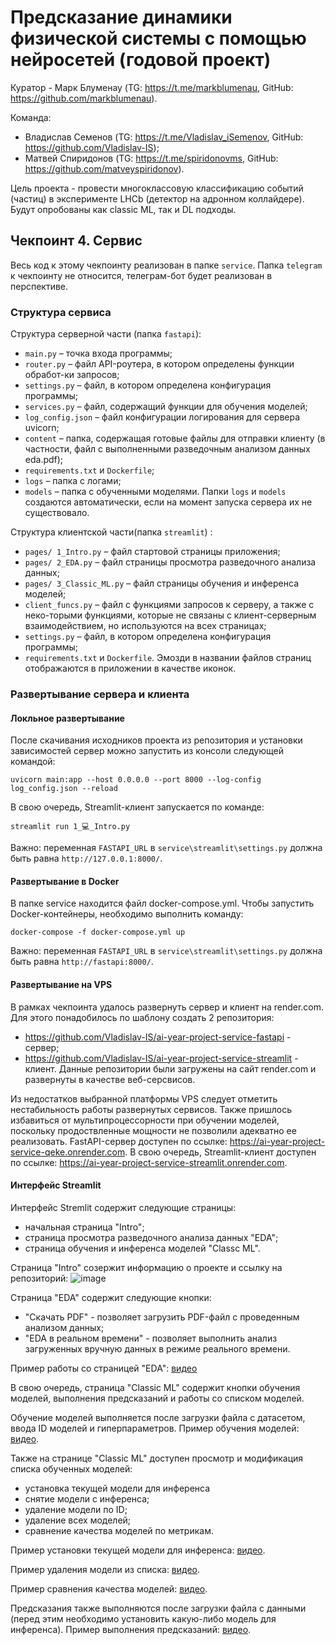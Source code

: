 # Предсказание динамики физической системы с помощью нейросетей (годовой проект)
Куратор - Марк Блуменау (TG: https://t.me/markblumenau, GitHub: https://github.com/markblumenau).

Команда:
- Владислав Семенов (TG: https://t.me/Vladislav_iSemenov, GitHub: https://github.com/Vladislav-IS);
- Матвей Спиридонов (TG: https://t.me/spiridonovms, GitHub: https://github.com/matveyspiridonov).

Цель проекта - провести многоклассовую классификацию событий (частиц) в эксперименте LHCb (детектор на адронном коллайдере). Будут опробованы как classic ML, так и DL подходы.

## Чекпоинт 4. Сервис
Весь код к этому чекпоинту реализован в папке `service`. Папка `telegram` к чекпоинту не относится, телеграм-бот будет реализован в перспективе.

### Структура сервиса
Структура серверной части (папка `fastapi`):
- `main.py` – точка входа программы;
- `router.py` – файл API-роутера, в котором определены функции обработ-ки запросов;
- `settings.py` – файл, в котором определена конфигурация программы;
- `services.py` – файл, содержащий функции для обучения моделей;
- `log_config.json` – файл конфигурации логирования для сервера uvicorn;
- `content` – папка, содержащая готовые файлы для отправки клиенту (в частности, файл с выполненными разведочным анализом данных eda.pdf);
- `requirements.txt` и `Dockerfile`;
- `logs` – папка с логами;
- `models` – папка с обученными моделями.
Папки `logs` и `models` создаются автоматически, если на момент запуска сервера их не существовало.

Структура клиентской части(папка `streamlit`) :
- `pages/ 1_Intro.py` – файл стартовой страницы приложения;
- `pages/ 2_EDA.py` – файл страницы просмотра разведочного анализа данных;
- `pages/ 3_Classic_ML.py` – файл страницы обучения и инференса моделей;
- `client_funcs.py` – файл с функциями запросов к серверу, а также с неко-торыми функциями, которые не связаны с клиент-серверным взаимодействием, но используются на всех страницах;
- `settings.py` – файл, в котором определена конфигурация программы;
- `requirements.txt` и `Dockerfile`.
Эмозди в названии файлов страниц отображаются в приложении в качестве иконок.

### Развертывание сервера и клиента
#### Локльное развертывание

После скачивания исходников проекта из репозитория и установки зависимостей сервер можно запустить из консоли следующей командой:

`uvicorn main:app --host 0.0.0.0 --port 8000 --log-config log_config.json --reload`

В свою очередь, Streamlit-клиент запускается по команде:

`streamlit run 1_💻_Intro.py`

Важно: переменная `FASTAPI_URL` в `service\streamlit\settings.py` должна быть равна `http://127.0.0.1:8000/`.

#### Развертывание в Docker

В папке service находится файл docker-compose.yml. Чтобы запустить Docker-контейнеры, необходимо выполнить команду:

`docker-compose -f docker-compose.yml up`

Важно: переменная `FASTAPI_URL` в `service\streamlit\settings.py` должна быть равна `http://fastapi:8000/`.

#### Развертывание на VPS

В рамках чекпоинта удалось развернуть сервер и клиент на render.com. Для этого понадобилось по шаблону создать 2 репозитория:
- https://github.com/Vladislav-IS/ai-year-project-service-fastapi - сервер;
- https://github.com/Vladislav-IS/ai-year-project-service-streamlit - клиент.
Данные репозитории были загружены на сайт render.com и развернуты в качестве веб-серсвисов.

Из недостатков выбранной платформы VPS следует отметить нестабильность работы развернутых сервисов. Также пришлось избавиться от мультипроцессорности при обучении моделей, поскольку продоствленные мощности не позволили адекватно ее реализовать.
FastAPI-сервер доступен по ссылке: https://ai-year-project-service-qeke.onrender.com. В свою очередь, Streamlit-клиент доступен по ссылке: https://ai-year-project-service-streamlit.onrender.com.

#### Интерфейс Streamlit
Интерфейс Stremlit содержит следующие страницы:
- начальная страница "Intro";
- страница просмотра разведочного анализа данных "EDA";
- страница обучения и инференса моделей "Classc ML".

Страница "Intro" созержит информацию о проекте и ссылку на репозиторий:
![image](https://github.com/user-attachments/assets/7a489245-06d3-4962-a267-ff8aad1368ea)

Страница "EDA" содержит следующие кнопки:
- "Скачать PDF" - позволяет загрузить PDF-файл с проведенным анализом данных;
- "EDA в реальном времени" - позволяет выполнить анализ загруженных вручную данных в режиме реального времени.

Пример работы со страницей "EDA": [видео](https://github.com/user-attachments/assets/a0cd9b70-959c-4ebf-add4-c304fd802b2a)

В свою очередь, страница "Classic ML" содержит кнопки обучения моделей, выполнения предсказаний и работы со списком моделей.

Обучение моделей выполняется после загрузки файла с датасетом, ввода ID моделей и гиперпараметров. Пример обучения моделей: [видео](https://github.com/user-attachments/assets/9f7691ca-de74-43d7-b0ec-be61d4949f5d).

Также на странице "Classic ML" доступен просмотр и модификация списка обученных моделей:
- установка текущей модели для инференса
- снятие модели с инференса;
- удаление модели по ID;
- удаление всех моделей;
- сравнение качества моделей по метрикам.

Пример установки текущей модели для инференса: [видео](https://github.com/user-attachments/assets/1bd2413f-d2fe-484a-af67-b332f3f64941).

Пример удаления модели из списка: [видео](https://github.com/user-attachments/assets/b671b00c-ba4a-4e0c-b0fc-a74e6f188e97).

Пример сравнения качества моделей: [видео](https://github.com/user-attachments/assets/921e8d26-fa85-40b5-9a60-caa71c5f560e).

Предсказания также выполняются после загрузки файла с данными (перед этим необходимо установить какую-либо модель для инференса). Пример выполнения предсказаний: [видео](https://github.com/user-attachments/assets/2fc9a318-515d-494f-be87-dc0c13a64cef).
